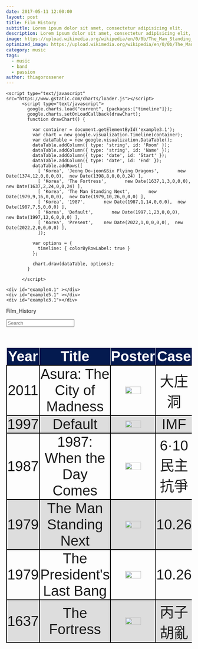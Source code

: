 ```yaml
---
date: 2017-05-11 12:00:00
layout: post
title: Film_History
subtitle: Lorem ipsum dolor sit amet, consectetur adipisicing elit.
description: Lorem ipsum dolor sit amet, consectetur adipisicing elit, sed do eiusmod tempor incididunt ut labore et dolore magna aliqua.
image: https://upload.wikimedia.org/wikipedia/en/0/0b/The_Man_Standing_Next_movie_poster%2C_Jan_2020.jpg
optimized_image: https://upload.wikimedia.org/wikipedia/en/0/0b/The_Man_Standing_Next_movie_poster%2C_Jan_2020.jpg
category: music
tags:
  - music
  - band
  - passion
author: thiagorossener
---
```


<html>

    <script type="text/javascript" src="https://www.gstatic.com/charts/loader.js"></script>
          <script type="text/javascript">
            google.charts.load("current", {packages:["timeline"]});
            google.charts.setOnLoadCallback(drawChart);
            function drawChart() {
          
              var container = document.getElementById('example3.1');
              var chart = new google.visualization.Timeline(container);
              var dataTable = new google.visualization.DataTable();
              dataTable.addColumn({ type: 'string', id: 'Room' });
              dataTable.addColumn({ type: 'string', id: 'Name' });
              dataTable.addColumn({ type: 'date', id: 'Start' });
              dataTable.addColumn({ type: 'date', id: 'End' });
              dataTable.addRows([
                [ 'Korea', 'Jeong Do-jeon&Six Flying Dragons',       new Date(1374,12,0,0,0,0),  new Date(1398,8,0,0,0,24) ],
                [ 'Korea', 'The Fortress',       new Date(1637,1,3,0,0,0),  new Date(1637,2,24,0,0,24) ],
                [ 'Korea', 'The Man Standing Next',       new Date(1979,9,16,0,0,0),  new Date(1979,10,26,0,0,0) ],
                [ 'Korea', '1987',       new Date(1987,1,14,0,0,0),  new Date(1987,7,5,0,0,0) ],
                [ 'Korea', 'Default',       new Date(1997,1,23,0,0,0),  new Date(1997,12,6,0,0,0) ],
                [ 'Korea', 'Present',    new Date(2022,1,0,0,0,0),  new Date(2022,2,0,0,0,0) ],
                ]);
          
              var options = {
                timeline: { colorByRowLabel: true }
              };
          
              chart.draw(dataTable, options);
            }
          
          </script>
    
    <div id="example4.1" ></div>
    <div id="example5.1" ></div>
    <div id="example3.1"></div>
</html>

<html>
<head>
<script src="https://ajax.googleapis.com/ajax/libs/jquery/3.5.1/jquery.min.js"></script>
<link rel="stylesheet" href="https://cdnjs.cloudflare.com/ajax/libs/font-awesome/4.7.0/css/font-awesome.min.css">
<script>
$(document).ready(function(){
  $("#myInput").on("keyup", function() {
    var value = $(this).val().toLowerCase();
    $("#myTable tr").filter(function() {
      $(this).toggle($(this).text().toLowerCase().indexOf(value) > -1)
    });
  });
});

function sortTable(n) {
  var table, rows, switching, i, x, y, shouldSwitch, dir, switchcount = 0;
  table = document.getElementById("myTable");
  switching = true;
  dir = "asc"; 
  while (switching) {
    switching = false;
    rows = table.rows;
    for (i = 0; i < (rows.length - 1); i++) {
      shouldSwitch = false;
      x = rows[i].getElementsByTagName("TD")[n];
      y = rows[i + 1].getElementsByTagName("TD")[n];
      if (dir == "asc") {
        if (x.innerHTML.toLowerCase() > y.innerHTML.toLowerCase()) {
          shouldSwitch= true;
          break;
        }
      } else if (dir == "desc") {
        if (x.innerHTML.toLowerCase() < y.innerHTML.toLowerCase()) {
          shouldSwitch = true;
          break;
        }
      }
    }
    if (shouldSwitch) {
      rows[i].parentNode.insertBefore(rows[i + 1], rows[i]);
      switching = true;
      switchcount ++;      
    } else {
      if (switchcount == 0 && dir == "asc") {
        dir = "desc";
        switching = true;
      }
    }
  }
}
</script>
<style>
table {
  font-family: arial, sans-serif;
  border-collapse: collapse;
  width: 100%;
  font-size:4vw;
}

td, th {
  border: 1px solid #dddddd;
  text-align: center;
  padding: 1px;
}

th {
  background-color: #041a4f;
  cursor: pointer;
  color: white;
  position: sticky;
  top: 0; 
  box-shadow: 0 2px 2px -1px rgba(0, 0, 0, 0.4);
}

th:hover {
    background-color:#04AA6D;
    color: white;    

  }

td{
    border: 2px solid #000000;
  }

tr:nth-child(even) {
  background-color: #dddddd;
}
  
tr:hover {
    background-color:#04AA6D;
    color: white;      
}
</style>
</head>
<body>

<p>Film_History</p>
<input id="myInput" type="text" placeholder="Search">
<br><br>

<table>
  <thead>
  <tr>
    <th onclick="sortTable(0)">Year <i class="fa fa-sort"></i></th> 
    <th onclick="sortTable(1)">Title<i class="fa fa-sort"></i></th> 
    <th onclick="sortTable(2)">Poster<i class="fa fa-sort"></i></th>
    <th onclick="sortTable(2)">Case<i class="fa fa-sort"></i></th>
  </tr>
  </thead>
  <tbody id = "myTable">
        <tr>
            <td>2011</td>
            <td>Asura: The City of Madness</td>
            <td><img src = "https://upload.wikimedia.org/wikipedia/en/e/e5/Asura_The_City_of_Madness_poster.jpeg" width="60%"></td>
            <td>大庄洞</td>
        </tr>
        <tr>
            <td>1997</td>
            <td>Default</td>
            <td><img src = "https://upload.wikimedia.org/wikipedia/en/5/55/Sovereign_Default.jpg" width="60%"></td>
            <td>IMF</td>
        </tr>
        <tr>
            <td>1987</td>
            <td>1987: When the Day Comes</td>
            <td><img src = "https://upload.wikimedia.org/wikipedia/en/8/87/1987_When_the_Day_Comes.jpg" width="60%"></td>
            <td>6·10民主抗爭</td>
        </tr>
        <tr>
            <td>1979</td>
            <td>The Man Standing Next</td>
            <td><img src = "https://upload.wikimedia.org/wikipedia/en/0/0b/The_Man_Standing_Next_movie_poster%2C_Jan_2020.jpg" width="60%"></td>
            <td>10.26</td>
        </tr>
        <tr>
            <td>1979</td>
            <td>The President's Last Bang</td>
            <td><img src = "https://upload.wikimedia.org/wikipedia/en/b/b6/President%27s_Last_Bang_Poster.jpg" width="60%"></td>
            <td>10.26</td>
        </tr>
        <tr>
            <td>1637</td>
            <td>The Fortress</td>
            <td><img src ="https://upload.wikimedia.org/wikipedia/en/0/0d/The_Fortress_-_%EB%82%A8%ED%95%9C%EC%82%B0%EC%84%B1.jpg" width="60%"></td></td>
            <td>丙子胡亂</td>
        </tr>
    </tbody>
  </table>

</body>
</html>
